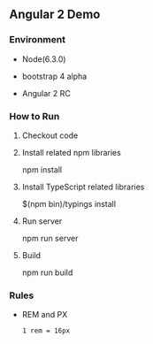 ## Angular 2 Demo

### Environment

- Node(6.3.0)

- bootstrap 4 alpha

- Angular 2 RC

### How to Run

1. Checkout code 

2. Install related npm libraries

      npm install

3. Install TypeScript related libraries

     $(npm bin)/typings install

4. Run server

     npm run server

5. Build

     npm run build

### Rules

- REM and PX

      1 rem = 16px

